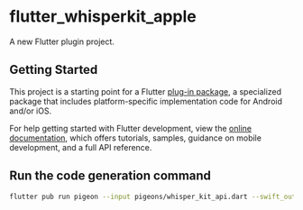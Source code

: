 # flutter_whisperkit_apple

A new Flutter plugin project.

## Getting Started

This project is a starting point for a Flutter
[plug-in package](https://flutter.dev/to/develop-plugins),
a specialized package that includes platform-specific implementation code for
Android and/or iOS.

For help getting started with Flutter development, view the
[online documentation](https://docs.flutter.dev), which offers tutorials,
samples, guidance on mobile development, and a full API reference.

## Run the code generation command

```bash
flutter pub run pigeon --input pigeons/whisper_kit_api.dart --swift_out 'ios/Classes/WhisperKitApi.swift'
```
